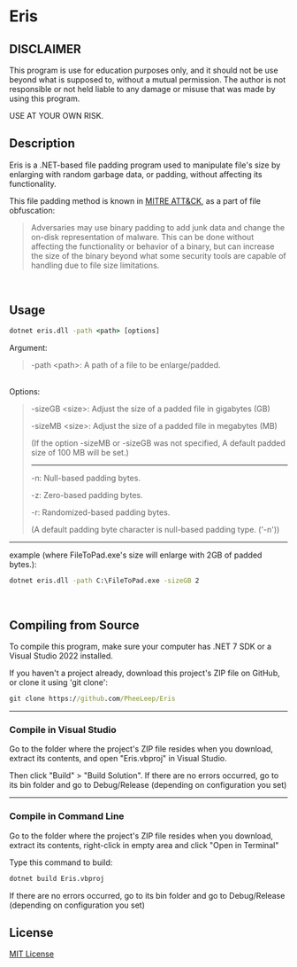 # Eris
## DISCLAIMER
This program is use for education purposes only, and it should not be use beyond what is supposed to, without a mutual permission. The author is not responsible or not held liable to any damage or misuse that was made by using this program.

USE AT YOUR OWN RISK.
</br>

## Description
Eris is a .NET-based file padding program used to manipulate file's size by enlarging with random garbage data, or padding, without affecting its functionality.

This file padding method is known in [MITRE ATT&CK](https://attack.mitre.org/techniques/T1027/001/), as a part of file obfuscation:
<blockquote>
Adversaries may use binary padding to add junk data and change the on-disk representation of malware. This can be done without affecting the functionality or behavior of a binary, but can increase the size of the binary beyond what some security tools are capable of handling due to file size limitations.
</blockquote>
</br>

## Usage

```cmd
dotnet eris.dll -path <path> [options]
```
Argument:
<blockquote>
-path &lt;path&gt;: A path of a file to be enlarge/padded.
</blockquote>
</br>
Options:
<blockquote>

-sizeGB &lt;size&gt;: Adjust the size of a padded file in gigabytes (GB)

-sizeMB &lt;size&gt;: Adjust the size of a padded file in megabytes (MB)

(If the option -sizeMB or -sizeGB was not specified, A default padded size of 100 MB will be set.)

---
-n: Null-based padding bytes.

-z: Zero-based padding bytes.

-r: Randomized-based padding bytes.

(A default padding byte character is null-based padding type. ('-n'))
</blockquote>

---
example (where FileToPad.exe's size will enlarge with 2GB of padded bytes.):
```cmd
dotnet eris.dll -path C:\FileToPad.exe -sizeGB 2
```
</br>

## Compiling from Source
To compile this program, make sure your computer has .NET 7 SDK or a Visual Studio 2022 installed.

If you haven't a project already, download this project's ZIP file on GitHub, or clone it using 'git clone':
```cmd
git clone https://github.com/PheeLeep/Eris
```
---
### Compile in Visual Studio
Go to the folder where the project's ZIP file resides when you download, extract its contents, and open "Eris.vbproj" in Visual Studio.

Then click "Build" > "Build Solution". If there are no errors occurred, go to its bin folder and go to Debug/Release (depending on configuration you set)

---
### Compile in Command Line
Go to the folder where the project's ZIP file resides when you download, extract its contents, right-click in empty area and click "Open in Terminal"

Type this command to build:
```cmd
dotnet build Eris.vbproj
```
If there are no errors occurred, go to its bin folder and go to Debug/Release (depending on configuration you set)

## License
[MIT License](https://github.com/PheeLeep/Eris/blob/master/LICENSE.txt)